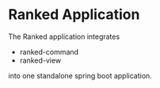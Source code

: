 # Ranked Application

The Ranked application integrates 

* ranked-command
* ranked-view

into one standalone spring boot application.
